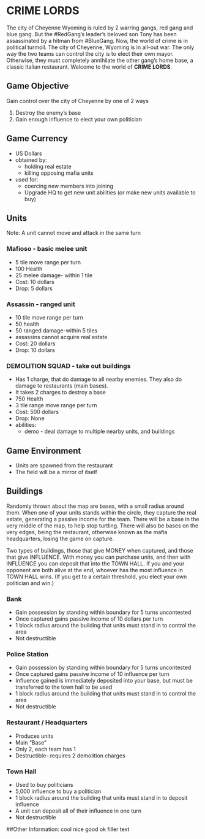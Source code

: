 # CRIME LORDS
The city of Cheyenne Wyoming is ruled by 2 warring gangs, red gang and blue gang. But the #RedGang’s leader’s beloved son Tony has been assassinated by a hitman from #BlueGang. Now, the world of crime is in political turmoil. The city of Cheyenne, Wyoming is in all-out war. The only way the two teams can control the city is to elect their own mayor. Otherwise, they must completely annihilate the other gang’s home base, a classic Italian restaurant. Welcome to the world of **CRIME LORDS**.

## Game Objective
Gain control over the city of Cheyenne by one of 2 ways
  1.	Destroy the enemy’s base
  2.	Gain enough influence to elect your own politician

## Game Currency
  - US Dollars
  -	obtained by:
    - holding real estate
    - killing opposing mafia units
  -	used for:
    -	coercing new members into joining
    -	Upgrade HQ to get new unit abilities (or make new units available to buy)

## Units
Note: A unit cannot move and attack in the same turn

### Mafioso - basic melee unit
  -	5 tile move range per turn
  -	100 Health
  -	25 melee damage- within 1 tile
  -	Cost: 10 dollars
  -	Drop: 5 dollars

### Assassin - ranged unit
  -	10 tile move range per turn
  -	50 health
  -	50 ranged damage-within 5 tiles
  -	assassins cannot acquire real estate
  -	Cost: 20 dollars
  -	Drop: 10 dollars

### DEMOLITION SQUAD - take out buildings
  -	Has 1 charge, that do damage to all nearby enemies. They also do damage to restaurants (main bases).
  - It takes 2 charges to destroy a base
  -	750 Health
  -	3 tile range move range per turn
  -	Cost: 500 dollars
  -	Drop: None
  -	abilities:
    -	demo - deal damage to multiple nearby units, and buildings

## Game Environment
  -	Units are spawned from the restaurant
  -	The field will be a mirror of itself

## Buildings
Randomly thrown about the map are bases, with a small radius around them. When one of your units stands within the circle, they capture the real estate, generating a passive income for the team. There will be a base in the very middle of the map, to help stop turtling. There will also be bases on the very edges, being the restaurant, otherwise known as the mafia headquarters, losing the game on capture.

Two types of buildings, those that give MONEY when captured, and those that give INFLUENCE. With money you can purchase units, and then with INFLUENCE you can deposit that into the TOWN HALL. If you and your opponent are both alive at the end, whoever has the most influence in TOWN HALL wins. (If you get to a certain threshold, you elect your own politician and win.)

### Bank
  -	Gain possession by standing within boundary for 5 turns uncontested
  -	Once captured gains passive income of 10 dollars per turn
  -	1 block radius around the building that units must stand in to control the area
  - Not destructible

### Police Station
  -	Gain possession by standing within boundary for 5 turns uncontested 
  -	Once captured gains passive income of 10 influence per turn 
  -	Influence gained is immediately deposited into your base, but must be transferred to the town hall to be used
  -	1 block radius around the building that units must stand in to control the area
  -	Not destructible

### Restaurant / Headquarters
  - Produces units 
  -	Main “Base”
  -	Only 2, each team has 1 
  -	Destructible- requires 2 demolition charges 

### Town Hall
  - Used to buy politicians
  - 5,000 influence to buy a politician
  - 1 block radius around the building that units must stand in to deposit influence 
  -	A unit can deposit all of their influence in one turn
  -	Not destructible 



##Other Information:
cool nice good ok filler text
